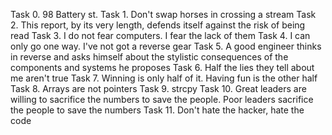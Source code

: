 Task 0. 98 Battery st.
Task 1. Don't swap horses in crossing a stream
Task 2. This report, by its very length, defends itself against the risk of being read
Task 3. I do not fear computers. I fear the lack of them
Task 4. I can only go one way. I've not got a reverse gear
Task 5. A good engineer thinks in reverse and asks himself about the stylistic consequences of the components and systems he proposes
Task 6. Half the lies they tell about me aren't true
Task 7. Winning is only half of it. Having fun is the other half
Task 8. Arrays are not pointers
Task 9. strcpy
Task 10. Great leaders are willing to sacrifice the numbers to save the people. Poor leaders sacrifice the people to save the numbers
Task 11. Don't hate the hacker, hate the code
